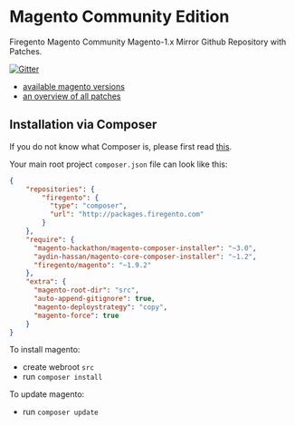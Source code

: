 # Magento Community Edition

Firegento Magento Community Magento-1.x Mirror Github Repository with Patches.

[![Gitter](https://badges.gitter.im/Join%20Chat.svg)](https://gitter.im/firegento/magento?utm_source=badge&utm_medium=badge&utm_campaign=pr-badge)

- [available magento versions](https://github.com/firegento/magento/releases)
- [an overview of all patches](https://github.com/brentwpeterson/magento-patches)

## Installation via Composer

If you do not know what Composer is, please first read [this](https://getcomposer.org/doc/00-intro.md).

Your main root project `composer.json` file can look like this:

```json
{
    "repositories": {
        "firegento": {
          "type": "composer",
          "url": "http://packages.firegento.com"
        }
    },
    "require": {
      "magento-hackathon/magento-composer-installer": "~3.0",
      "aydin-hassan/magento-core-composer-installer": "~1.2",
      "firegento/magento": "~1.9.2"
    },
    "extra": {
      "magento-root-dir": "src",
      "auto-append-gitignore": true,
      "magento-deploystrategy": "copy",
      "magento-force": true
    }
}
```

To install magento:

* create webroot `src`
* run `composer install`

To update magento:

* run `composer update`
